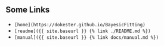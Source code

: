 ---
---

## Some Links

+ `[home](https://dokester.github.io/BayesicFitting)`
+ `[readme]({{ site.baseurl }} {% link ./README.md %})`
+ `[manual]({{ site.baseurl }} {% link docs/manual.md %})`



